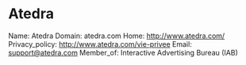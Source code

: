 
# Atedra

Name: Atedra
Domain: atedra.com
Home: http://www.atedra.com/
Privacy_policy: http://www.atedra.com/vie-privee
Email: support@atedra.com
Member_of: Interactive Advertising Bureau (IAB)
